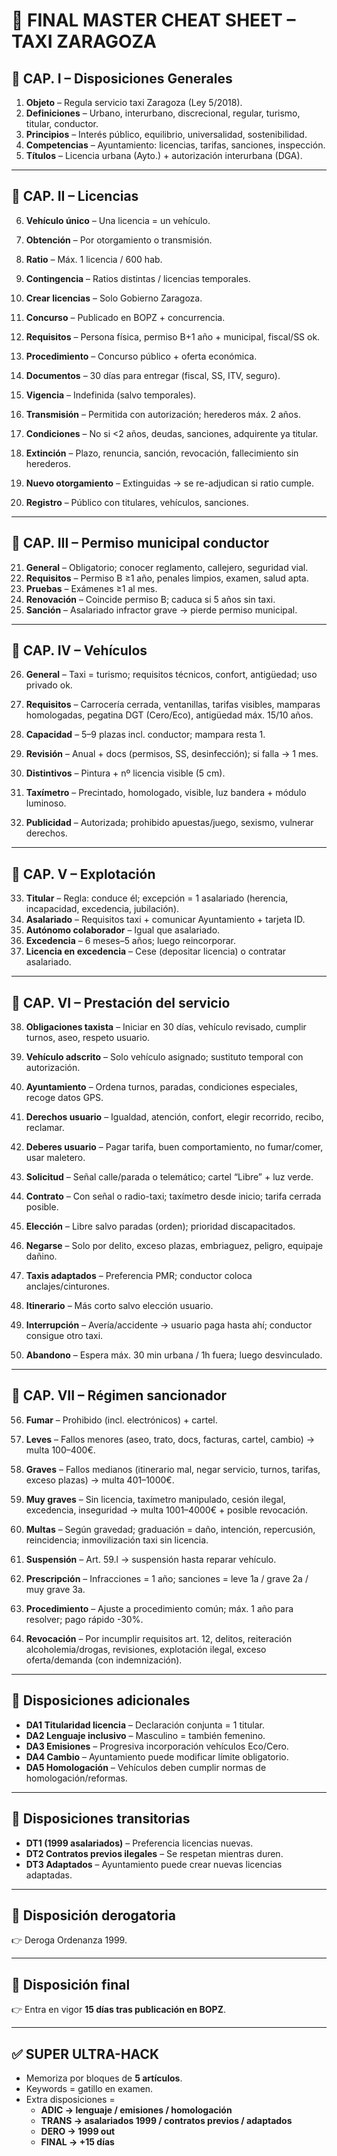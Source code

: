 # 🚖 FINAL MASTER CHEAT SHEET – TAXI ZARAGOZA

## 📘 CAP. I – Disposiciones Generales
1. **Objeto** – Regula servicio taxi Zaragoza (Ley 5/2018).  
2. **Definiciones** – Urbano, interurbano, discrecional, regular, turismo, titular, conductor.  
3. **Principios** – Interés público, equilibrio, universalidad, sostenibilidad.  
4. **Competencias** – Ayuntamiento: licencias, tarifas, sanciones, inspección.  
5. **Títulos** – Licencia urbana (Ayto.) + autorización interurbana (DGA).  

---

## 📗 CAP. II – Licencias
6. **Vehículo único** – Una licencia = un vehículo.  
7. **Obtención** – Por otorgamiento o transmisión.  
8. **Ratio** – Máx. 1 licencia / 600 hab.  
9. **Contingencia** – Ratios distintas / licencias temporales.  
10. **Crear licencias** – Solo Gobierno Zaragoza.  

11. **Concurso** – Publicado en BOPZ + concurrencia.  
12. **Requisitos** – Persona física, permiso B+1 año + municipal, fiscal/SS ok.  
13. **Procedimiento** – Concurso público + oferta económica.  
14. **Documentos** – 30 días para entregar (fiscal, SS, ITV, seguro).  
15. **Vigencia** – Indefinida (salvo temporales).  

16. **Transmisión** – Permitida con autorización; herederos máx. 2 años.  
17. **Condiciones** – No si <2 años, deudas, sanciones, adquirente ya titular.  
18. **Extinción** – Plazo, renuncia, sanción, revocación, fallecimiento sin herederos.  
19. **Nuevo otorgamiento** – Extinguidas → se re-adjudican si ratio cumple.  
20. **Registro** – Público con titulares, vehículos, sanciones.  

---

## 📙 CAP. III – Permiso municipal conductor
21. **General** – Obligatorio; conocer reglamento, callejero, seguridad vial.  
22. **Requisitos** – Permiso B ≥1 año, penales limpios, examen, salud apta.  
23. **Pruebas** – Exámenes ≥1 al mes.  
24. **Renovación** – Coincide permiso B; caduca si 5 años sin taxi.  
25. **Sanción** – Asalariado infractor grave → pierde permiso municipal.  

---

## 📕 CAP. IV – Vehículos
26. **General** – Taxi = turismo; requisitos técnicos, confort, antigüedad; uso privado ok.  
27. **Requisitos** – Carrocería cerrada, ventanillas, tarifas visibles, mamparas homologadas, pegatina DGT (Cero/Eco), antigüedad máx. 15/10 años.  
28. **Capacidad** – 5–9 plazas incl. conductor; mampara resta 1.  
29. **Revisión** – Anual + docs (permisos, SS, desinfección); si falla → 1 mes.  
30. **Distintivos** – Pintura + nº licencia visible (5 cm).  

31. **Taxímetro** – Precintado, homologado, visible, luz bandera + módulo luminoso.  
32. **Publicidad** – Autorizada; prohibido apuestas/juego, sexismo, vulnerar derechos.  

---

## 📒 CAP. V – Explotación
33. **Titular** – Regla: conduce él; excepción = 1 asalariado (herencia, incapacidad, excedencia, jubilación).  
34. **Asalariado** – Requisitos taxi + comunicar Ayuntamiento + tarjeta ID.  
35. **Autónomo colaborador** – Igual que asalariado.  
36. **Excedencia** – 6 meses–5 años; luego reincorporar.  
37. **Licencia en excedencia** – Cese (depositar licencia) o contratar asalariado.  

---

## 📘 CAP. VI – Prestación del servicio
38. **Obligaciones taxista** – Iniciar en 30 días, vehículo revisado, cumplir turnos, aseo, respeto usuario.  
39. **Vehículo adscrito** – Solo vehículo asignado; sustituto temporal con autorización.  
40. **Ayuntamiento** – Ordena turnos, paradas, condiciones especiales, recoge datos GPS.  

41. **Derechos usuario** – Igualdad, atención, confort, elegir recorrido, recibo, reclamar.  
42. **Deberes usuario** – Pagar tarifa, buen comportamiento, no fumar/comer, usar maletero.  
43. **Solicitud** – Señal calle/parada o telemático; cartel “Libre” + luz verde.  
44. **Contrato** – Con señal o radio-taxi; taxímetro desde inicio; tarifa cerrada posible.  
45. **Elección** – Libre salvo paradas (orden); prioridad discapacitados.  

46. **Negarse** – Solo por delito, exceso plazas, embriaguez, peligro, equipaje dañino.  
47. **Taxis adaptados** – Preferencia PMR; conductor coloca anclajes/cinturones.  
48. **Itinerario** – Más corto salvo elección usuario.  
49. **Interrupción** – Avería/accidente → usuario paga hasta ahí; conductor consigue otro taxi.  
50. **Abandono** – Espera máx. 30 min urbana / 1h fuera; luego desvinculado.  

---

## 📙 CAP. VII – Régimen sancionador
56. **Fumar** – Prohibido (incl. electrónicos) + cartel.  
57. **Leves** – Fallos menores (aseo, trato, docs, facturas, cartel, cambio) → multa 100–400€.  
58. **Graves** – Fallos medianos (itinerario mal, negar servicio, turnos, tarifas, exceso plazas) → multa 401–1000€.  
59. **Muy graves** – Sin licencia, taxímetro manipulado, cesión ilegal, excedencia, inseguridad → multa 1001–4000€ + posible revocación.  
60. **Multas** – Según gravedad; graduación = daño, intención, repercusión, reincidencia; inmovilización taxi sin licencia.  

61. **Suspensión** – Art. 59.l → suspensión hasta reparar vehículo.  
62. **Prescripción** – Infracciones = 1 año; sanciones = leve 1a / grave 2a / muy grave 3a.  
63. **Procedimiento** – Ajuste a procedimiento común; máx. 1 año para resolver; pago rápido -30%.  
64. **Revocación** – Por incumplir requisitos art. 12, delitos, reiteración alcoholemia/drogas, revisiones, explotación ilegal, exceso oferta/demanda (con indemnización).  

---

## 📘 Disposiciones adicionales
- **DA1 Titularidad licencia** – Declaración conjunta = 1 titular.  
- **DA2 Lenguaje inclusivo** – Masculino = también femenino.  
- **DA3 Emisiones** – Progresiva incorporación vehículos Eco/Cero.  
- **DA4 Cambio** – Ayuntamiento puede modificar límite obligatorio.  
- **DA5 Homologación** – Vehículos deben cumplir normas de homologación/reformas.  

---

## 📘 Disposiciones transitorias
- **DT1 (1999 asalariados)** – Preferencia licencias nuevas.  
- **DT2 Contratos previos ilegales** – Se respetan mientras duren.  
- **DT3 Adaptados** – Ayuntamiento puede crear nuevas licencias adaptadas.  

---

## 📘 Disposición derogatoria
👉 Deroga Ordenanza 1999.  

---

## 📘 Disposición final
👉 Entra en vigor **15 días tras publicación en BOPZ**.  

---

## ✅ SUPER ULTRA-HACK
- Memoriza por bloques de **5 artículos**.  
- Keywords = gatillo en examen.  
- Extra disposiciones =  
  - **ADIC → lenguaje / emisiones / homologación**  
  - **TRANS → asalariados 1999 / contratos previos / adaptados**  
  - **DERO → 1999 out**  
  - **FINAL → +15 días**  
